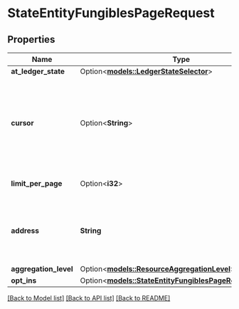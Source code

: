 # StateEntityFungiblesPageRequest

## Properties

Name | Type | Description | Notes
------------ | ------------- | ------------- | -------------
**at_ledger_state** | Option<[**models::LedgerStateSelector**](LedgerStateSelector.md)> |  | [optional]
**cursor** | Option<**String**> | This cursor allows forward pagination, by providing the cursor from the previous request. | [optional]
**limit_per_page** | Option<**i32**> | The page size requested. | [optional]
**address** | **String** | Bech32m-encoded human readable version of the address. | 
**aggregation_level** | Option<[**models::ResourceAggregationLevel**](ResourceAggregationLevel.md)> |  | [optional]
**opt_ins** | Option<[**models::StateEntityFungiblesPageRequestOptIns**](StateEntityFungiblesPageRequestOptIns.md)> |  | [optional]

[[Back to Model list]](../README.md#documentation-for-models) [[Back to API list]](../README.md#documentation-for-api-endpoints) [[Back to README]](../README.md)


